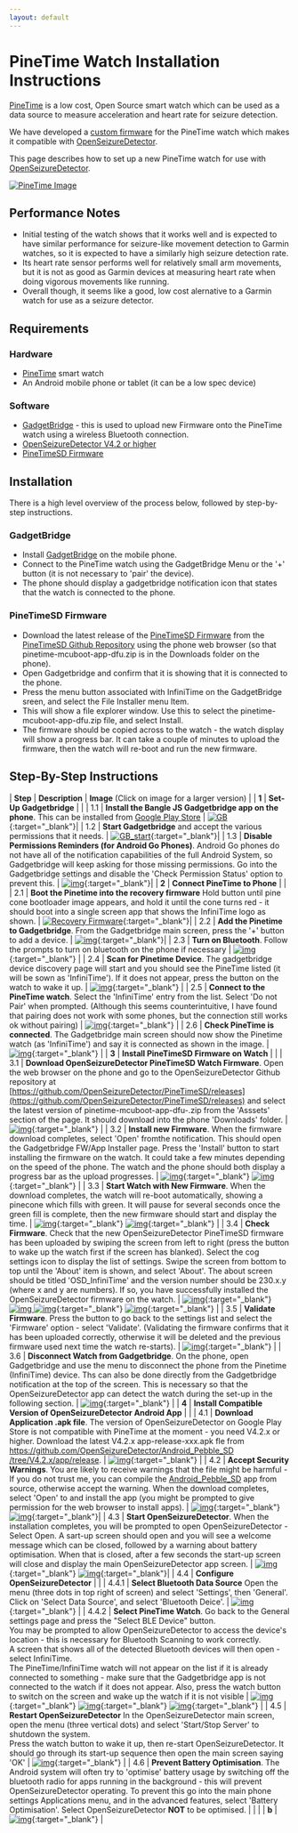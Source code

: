 ```yaml
---
layout: default
---
```


# PineTime Watch Installation Instructions

[PineTime](https://www.pine64.org/pinetime/) is a low cost, Open Source smart watch which can be used as a data source to measure acceleration and heart rate for seizure detection.   

We have developed a [custom firmware](https://github.com/OpenSeizureDetector/PineTimeSD) for the PineTime watch which makes it compatible with [OpenSeizureDetector](https://openseizuredetector.org.uk).

This page describes how to set up a new PineTime watch for use with [OpenSeizureDetector](https://openseizuredetector.org.uk).

[![PineTime Image](/assets/images/pinetime-installation-images/pinetime.png)](https://www.pine64.org/pinetime/)


## Performance Notes 
  * Initial testing of the watch shows that it works well and is expected to have similar performance for seizure-like movement detection to Garmin watches, so it is expected to have a similarly high seizure detection rate.    
  * Its heart rate sensor performs well for relatively small arm movements, but it is not as good as Garmin devices at measuring heart rate when doing vigorous movements like running.
  * Overall though, it seems like a good, low cost alernative to a Garmin watch for use as a seizure detector.


## Requirements

### Hardware
  - [PineTime](https://www.pine64.org/pinetime/) smart watch
  - An Android mobile phone or tablet (it can be a low spec device)


### Software
  - [GadgetBridge](https://play.google.com/store/apps/details?id=com.espruino.gadgetbridge.banglejs&hl=en&gl=US) - this is used to upload new Firmware onto the PineTime watch using a wireless Bluetooth connection.
  - [OpenSeizureDetector V4.2 or higher](https://github.com/OpenSeizureDetector/Android_Pebble_SD/tree/V4.2.x/app/release)
  - [PineTimeSD Firmware](https://github.com/OpenSeizureDetector/PineTimeSD/releases/latest)


## Installation

There is a high level overview of the process below, followed by step-by-step instructions.

### GadgetBridge
  - Install [GadgetBridge](https://play.google.com/store/apps/details?id=com.espruino.gadgetbridge.banglejs&hl=en&gl=US) on the mobile phone.
  - Connect to the PineTime watch using the GadgetBridge Menu or the '+' button (it is not necessary to 'pair' the device).
  - The phone should display a gadgetbridge notification icon that states that the watch is connected to the phone.

### PineTimeSD Firmware
  - Download the latest release of the [PineTimeSD Firmware](https://github.com/OpenSeizureDetector/PineTimeSD) from the [PineTimeSD Github Repository](https://github.com/OpenSeizureDetector/PineTimeSD) using the phone web browser (so that pinetime-mcuboot-app-dfu.zip is in the Downloads folder on the phone).
  - Open Gadgetbridge and confirm that it is showing that it is connected to the phone.
  - Press the menu button associated with InfiniTime on the GadgetBridge sreen, and select the File Installer menu Item.
  - This will show a file explorer window.  Use this to select the pinetime-mcuboot-app-dfu.zip file, and select Install.
  - The firmware should be copied across to the watch - the watch display will show a progress bar.  It can take a couple of minutes to upload the firmware, then the watch will re-boot and run the new firmware.


## Step-By-Step Instructions

| **Step** | **Description** |  **Image** (Click on image for a larger version) | 
| **1**    | **Set-Up Gadgetbridge** | |
| 1.1   | **Install the Bangle JS Gadgetbridge app on the phone**.  This can be installed from [Google Play Store](https://play.google.com/store/apps/details?id=com.espruino.gadgetbridge.banglejs) | [![GB](/assets/images/pinetime-installation-images/DSC_0220.JPG)](/assets/images/pinetime-installation-images/DSC_0220.JPG){:target="_blank"}| 
| 1.2    | **Start Gadgetbridge** and accept the various permissions that it needs. | [![GB_start](/assets/images/pinetime-installation-images/DSC_0223.JPG)](/assets/images/pinetime-installation-images/DSC_0223.JPG){:target="_blank"}| 
| 1.3    | **Disable Permissions Reminders (for Android Go Phones)**.  Android Go phones do not have all of the notification capabilities of the full Android System, so Gadgetbridge will keep asking for those missing permissions.   Go into the Gadgetbridge settings and disable the 'Check Permission Status' option to prevent this.  | [![img](/assets/images/pinetime-installation-images/DSC_0226.JPG)](/assets/images/pinetime-installation-images/DSC_0226.JPG){:target="_blank"}| 
| **2** | **Connect PineTime to Phone** | |
| 2.1   | **Boot the Pinetime into the recovery firmware** Hold button until pine cone bootloader image appears, and hold it until the cone turns red - it should boot into a single screen app that shows the InfiniTime logo as shown.  | [![Recovery Firmware](/assets/images/pinetime-installation-images/DSC_0218.JPG)](/assets/images/pinetime-installation-images/DSC_0218.JPG){:target="_blank"}|
| 2.2   | **Add the Pinetime to Gadgetbridge**.  From the Gadgetbridge main screen, press the '+' button to add a device.  | [![img](/assets/images/pinetime-installation-images/DSC_0227.JPG)](/assets/images/pinetime-installation-images/DSC_0227.JPG){:target="_blank"}| 
| 2.3   | **Turn on Bluetooth**.  Follow the prompts to turn on bluetooth on the phone if necessary  | [![img](/assets/images/pinetime-installation-images/DSC_0228.JPG)](/assets/images/pinetime-installation-images/DSC_0228.JPG){:target="_blank"} | 
| 2.4  | **Scan for Pinetime Device**.  The gadgetbridge device discovery page will start and you should see the PineTime listed (it will be sown as 'InfiniTime').   If it does not appear, press the button on the watch to wake it up.  | [![img](/assets/images/pinetime-installation-images/DSC_0233.JPG)](/assets/images/pinetime-installation-images/DSC_0233.JPG){:target="_blank"} | 
| 2.5 | **Connect to the PineTime watch**.  Select the 'InfiniTime' entry from the list.   Select 'Do not Pair' when prompted.  (Although this seems counterintuitive, I have found that pairing does not work with some phones, but the connection still works ok without pairing)  | [![img](/assets/images/pinetime-installation-images/DSC_0234.JPG)](/assets/images/pinetime-installation-images/DSC_0234.JPG){:target="_blank"} | 
| 2.6 | **Check PineTime is connected**.   The Gadgetbridge main screen should now show the Pinetime watch (as 'InfiniTime') and say it is connected as shown in the image.  | [![img](/assets/images/pinetime-installation-images/DSC_0235.JPG)](/assets/images/pinetime-installation-images/DSC_0235.JPG){:target="_blank"} | 
| **3** | **Install PineTimeSD Firmware on Watch** | |
| 3.1    | **Download OpenSeizureDetector PineTimeSD Watch Firmware**.  Open the web browser on the phone and go to the OpenSeizureDetector Github repository at [https://github.com/OpenSeizureDetector/PineTimeSD/releases](https://github.com/OpenSeizureDetector/PineTimeSD/releases) and select the latest version of pinetime-mcuboot-app-dfu-<version number>.zip from the 'Asssets' section of the page.   It should download into the phone 'Downloads' folder. | [![img](/assets/images/pinetime-installation-images/DSC_0240.JPG)](/assets/images/pinetime-installation-images/DSC_0240.JPG){:target="_blank"} | 
| 3.2    | **Install new Firmware**.  When the firmware download completes, select 'Open' fromthe notification.  This should open the Gadgetbridge FW/App Installer page.   Press the 'Install' button to start installing the firmware on the watch.    It could take a few minutes depending on the speed of the phone.   The watch and the phone should both display a progress bar as the upload progresses.  | [![img](/assets/images/pinetime-installation-images/DSC_0242.JPG)](/assets/images/pinetime-installation-images/DSC_0242.JPG){:target="_blank"}  [![img](/assets/images/pinetime-installation-images/DSC_0245.JPG)](/assets/images/pinetime-installation-images/DSC_0245.JPG){:target="_blank"} | 
| 3.3    | **Start Watch with New Firmware**.  When the download completes, the watch will re-boot automatically, showing a pinecone which fills with green.   It will pause for several seconds once the green fill is complete, then the new firmware should start and display the time.  | [![img](/assets/images/pinetime-installation-images/DSC_0247.JPG)](/assets/images/pinetime-installation-images/DSC_0247.JPG){:target="_blank"} [![img](/assets/images/pinetime-installation-images/DSC_0248.JPG)](/assets/images/pinetime-installation-images/DSC_0248.JPG){:target="_blank"} | 
| 3.4    | **Check Firmware**.  Check that the new OpenSeizureDetector PineTimeSD firmware has been uploaded by swiping the screen from left to right (press the button to wake up the watch first if the screen has blanked).   Select the cog settings icon to display the list of settings.   Swipe the screen from bottom to top until the 'About' item is shown, and select 'About'.   The about screen should be titled 'OSD_InfiniTime' and the version number should be 230.x.y (where x and y are numbers).   If so, you have successfully installed the OpenSeizureDetector firmware on the watch. | [![img](/assets/images/pinetime-installation-images/DSC_0249.JPG)](/assets/images/pinetime-installation-images/DSC_0249.JPG){:target="_blank"} [![img](/assets/images/pinetime-installation-images/DSC_0250.JPG) ![img](/assets/images/pinetime-installation-images/DSC_0252.JPG)](/assets/images/pinetime-installation-images/DSC_0250.JPG){:target="_blank"} [![img](/assets/images/pinetime-installation-images/DSC_0252.JPG)](/assets/images/pinetime-installation-images/DSC_0252.JPG){:target="_blank"} | 
| 3.5    | **Validate Firmware**.  Press the button to go back to the settings list and select the 'Firmware' option - select 'Validate'.  (Validating the firmware confirms that it has been uploaded correctly, otherwise it will be deleted and the previous firmware used next time the watch re-starts).  | [![img](/assets/images/pinetime-installation-images/DSC_0254.JPG)](/assets/images/pinetime-installation-images/DSC_0254.JPG){:target="_blank"} | 
| 3.6   | **Disconnect Watch from Gadgetbridge**.  On the phone, open Gadgetbridge and use the menu to disconnect the phone from the Pinetime (InfiniTime) device.   Ths can also be done directly from the Gadgetbridge notification at the top of the screen.  This is necessary so that the OpenSeizureDetector app can detect the watch during the set-up in the following section.  | [![img](/assets/images/pinetime-installation-images/DSC_0281.JPG)](/assets/images/pinetime-installation-images/DSC_0281.JPG){:target="_blank"} |
| **4** | **Install Compatible Version of OpenSeizureDetector Android App**      |  |
|  4.1   | **Download Application .apk file**.  The version of OpenSeizureDetector on Google Play Store is not compatible with PineTime at the moment - you need V4.2.x or higher.   Download the latest V4.2.x app-release-xxx.apk fle from [https://github.com/OpenSeizureDetector/Android_Pebble_SD /tree/V4.2.x/app/release](https://github.com/OpenSeizureDetector/Android_Pebble_SD/tree/V4.2.x/app/release).    | [![img](/assets/images/pinetime-installation-images/DSC_0263.JPG)](/assets/images/pinetime-installation-images/DSC_0263.JPG){:target="_blank"} | 
|  4.2   | **Accept Security Warnings**.  You are likely to receive warnings that the file might be harmful - If you do not trust me, you can compile the [Android_Pebble_SD](https://github.com/OpenSeizureDetector/Android_Pebble_SD/tree/V4.2.x) app from source, otherwise accept the warning.  When the download completes, select 'Open' to and install the app (you might be prompted to give permission for the web browser to install apps). | [![img](/assets/images/pinetime-installation-images/DSC_0265.JPG)](/assets/images/pinetime-installation-images/DSC_0265.JPG){:target="_blank"} [![img](/assets/images/pinetime-installation-images/DSC_0267.JPG)](/assets/images/pinetime-installation-images/DSC_0267.JPG){:target="_blank"}| 
|  4.3   | **Start OpenSeizureDetector**.  When the installation completes, you will be prompted to open OpenSeizureDetector - Select Open.   A sart-up screen should open and you will see a welcome message which can be closed, followed by a warning about battery optimisation.  When that is closed, after a few seconds the start-up screen will close and display the main OpenSeizureDetector app screen. | [![img](/assets/images/pinetime-installation-images/DSC_0272.JPG)](/assets/images/pinetime-installation-images/DSC_0272.JPG){:target="_blank"} [![img](/assets/images/pinetime-installation-images/DSC_0273.JPG)](/assets/images/pinetime-installation-images/DSC_0273.JPG){:target="_blank"}| 
| 4.4 | **Configure OpenSeizureDetector** | |
|  4.4.1   | **Select Bluetooth Data Source** Open the menu (three dots in top right of screen) and select 'Settings', then 'General'.  Click on 'Select Data Source', and select 'Bluetooth Deice'.    | [![img](/assets/images/pinetime-installation-images/DSC_0278.JPG)](/assets/images/pinetime-installation-images/DSC_0278.JPG){:target="_blank"} | 
|  4.4.2   | **Select PineTime Watch**. Go back to the General settings page and press the "Select BLE Device" button.<br/>   You may be prompted to allow OpenSeizureDetector to access the device's location - this is necessary for Bluetooth Scanning to work correctly.<br/>   A screen that shows all of the detected Bluetooth devices will then open - select InfiniTime. <br/>  The PineTime/InfiniTime watch will not appear on the list if it is already connected to something - make sure that the Gadgetbridge app is not connected to the watch if it does not appear.  Also, press the watch button to switch on the screen and wake up the watch if it is not visible | [![img](/assets/images/pinetime-installation-images/DSC_0284.JPG)](/assets/images/pinetime-installation-images/DSC_0284.JPG){:target="_blank"} [![img](/assets/images/pinetime-installation-images/DSC_0285.JPG)](/assets/images/pinetime-installation-images/DSC_0285.JPG){:target="_blank"} [![img](/assets/images/pinetime-installation-images/DSC_0286.JPG)](/assets/images/pinetime-installation-images/DSC_0286.JPG){:target="_blank"}  | 
| 4.5    | **Restart OpenSeizureDetector**  In the OpenSeizureDetector main screen, open the menu (three vertical dots) and select 'Start/Stop Server' to shutdown the system.<br/>Press the watch button to wake it up, then re-start OpenSeizureDetector.  It should go through its start-up sequence then open the main screen saying 'OK'  | [![img](/assets/images/pinetime-installation-images/DSC_0292.JPG)](/assets/images/pinetime-installation-images/DSC_0292.JPG){:target="_blank"} | 
| 4.6    | **Prevent Battery Optimisation**.  The Android system will often try to 'optimise' battery usage by switching off the bluetooth radio for apps running in the background - this will prevent OpenSeizureDetector operating.   To prevent this go into the main phone settings Applications menu, and in the advanced features, select 'Battery Optimisation'.  Select OpenSeizureDetector **NOT** to be optimised.  |  | 
|     | **b**  | [![img](/assets/images/pinetime-installation-images/DSC_0223.JPG)](/assets/images/pinetime-installation-images/DSC_0223.JPG){:target="_blank"} | 
